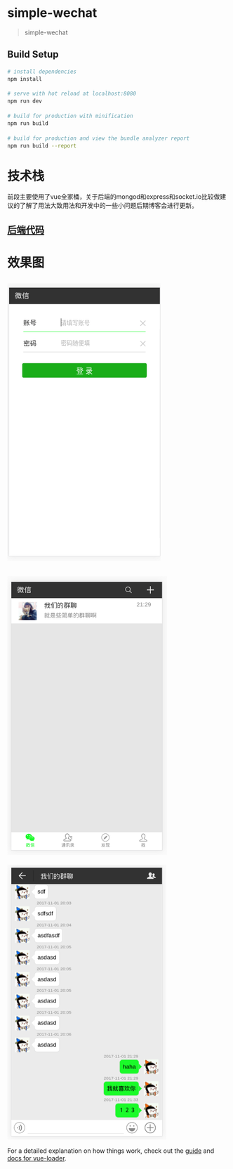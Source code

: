 # simple-wechat

> simple-wechat

## Build Setup

``` bash
# install dependencies
npm install

# serve with hot reload at localhost:8080
npm run dev

# build for production with minification
npm run build

# build for production and view the bundle analyzer report
npm run build --report
```

# 技术栈
前段主要使用了vue全家桶，关于后端的mongod和express和socket.io比较做建议的了解了用法大致用法和开发中的一些小问题后期博客会进行更新。
## [后端代码](https://github.com/hddhyq/simple-node-wechat)
# 效果图
![登录界面](https://github.com/hddhyq/simple-wechat/raw/master/printscreen/login.png)
---
![主界面](https://github.com/hddhyq/simple-wechat/raw/master/printscreen/weixin.png)
---
![核心聊天界面](https://github.com/hddhyq/simple-wechat/raw/master/printscreen/group-chat.png)

For a detailed explanation on how things work, check out the [guide](http://vuejs-templates.github.io/webpack/) and [docs for vue-loader](http://vuejs.github.io/vue-loader).
